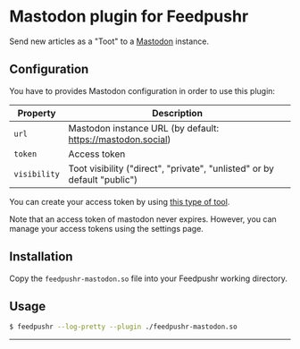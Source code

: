 # Mastodon plugin for Feedpushr

Send new articles as a "Toot" to a [Mastodon](https://joinmastodon.org/) instance.

## Configuration

You have to provides Mastodon configuration in order to use this plugin:

| Property | Description |
|----------|-------------|
| `url` | Mastodon instance URL (by default: https://mastodon.social) |
| `token` | Access token |
| `visibility` | Toot visibility ("direct", "private", "unlisted" or by default "public") |

You can create your access token by using [this type of tool](https://takahashim.github.io/mastodon-access-token/).

Note that an access token of mastodon never expires.
However, you can manage your access tokens using the settings page.

## Installation

Copy the `feedpushr-mastodon.so` file into your Feedpushr working directory.

## Usage

```bash
$ feedpushr --log-pretty --plugin ./feedpushr-mastodon.so
```

---

